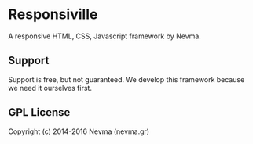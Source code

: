 Responsiville
=============

A responsive HTML, CSS, Javascript framework by Nevma.

Support
--------

Support is free, but not guaranteed. We develop this framework because we need
it ourselves first.

GPL License
-----------

Copyright (c) 2014-2016 Nevma (nevma.gr)